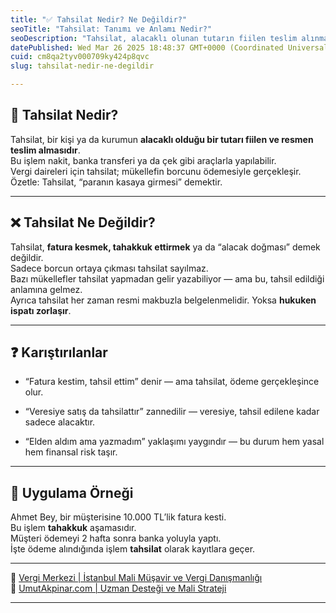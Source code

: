 ```yaml
---
title: "✅ Tahsilat Nedir? Ne Değildir?"
seoTitle: "Tahsilat: Tanımı ve Anlamı Nedir?"
seoDescription: "Tahsilat, alacaklı olunan tutarın fiilen teslim alınmasıdır. Fatura kesmekle karıştırılmamalıdır. Tahsilat ödeme gerçekleştiğinde olur"
datePublished: Wed Mar 26 2025 18:48:37 GMT+0000 (Coordinated Universal Time)
cuid: cm8qa2tyv000709ky424p8qvc
slug: tahsilat-nedir-ne-degildir

---
```


## 🔹 Tahsilat Nedir?

Tahsilat, bir kişi ya da kurumun **alacaklı olduğu bir tutarı fiilen ve resmen teslim almasıdır**.  
Bu işlem nakit, banka transferi ya da çek gibi araçlarla yapılabilir.  
Vergi daireleri için tahsilat; mükellefin borcunu ödemesiyle gerçekleşir.  
Özetle: Tahsilat, “paranın kasaya girmesi” demektir.

---

## ❌ Tahsilat Ne Değildir?

Tahsilat, **fatura kesmek, tahakkuk ettirmek** ya da “alacak doğması” demek değildir.  
Sadece borcun ortaya çıkması tahsilat sayılmaz.  
Bazı mükellefler tahsilat yapmadan gelir yazabiliyor — ama bu, tahsil edildiği anlamına gelmez.  
Ayrıca tahsilat her zaman resmi makbuzla belgelenmelidir. Yoksa **hukuken ispatı zorlaşır**.

---

## ❓ Karıştırılanlar

* “Fatura kestim, tahsil ettim” denir — ama tahsilat, ödeme gerçekleşince olur.
    
* “Veresiye satış da tahsilattır” zannedilir — veresiye, tahsil edilene kadar sadece alacaktır.
    
* “Elden aldım ama yazmadım” yaklaşımı yaygındır — bu durum hem yasal hem finansal risk taşır.
    

---

## 🧠 Uygulama Örneği

Ahmet Bey, bir müşterisine 10.000 TL’lik fatura kesti.  
Bu işlem **tahakkuk** aşamasıdır.  
Müşteri ödemeyi 2 hafta sonra banka yoluyla yaptı.  
İşte ödeme alındığında işlem **tahsilat** olarak kayıtlara geçer.

---

📎 [Vergi Merkezi | İstanbul Mali Müşavir ve Vergi Danışmanlığı](https://vergimerkezi.com.tr)  
📎 [UmutAkpinar.com | Uzman Desteği ve Mali Strateji](https://umutakpinar.com)

---